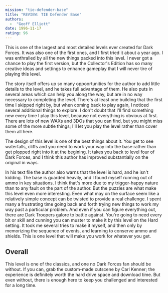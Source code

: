 ```yaml
---
mission: "tie-defender-base"
title: "REVIEW: TIE Defender Base"
authors: 
  -  "Geoff Elliott"
date: 1996-11-17
rating: 96
---
```


This is one of the largest and most detailed levels ever created for Dark Forces. It was also one of the first ones, and I first tried it about a year ago. I was enthralled by all the new things packed into this level. I never got a chance to play the first version, but the Collector's Edition has so many creative ideas and settings to enhance gameplay that I will never tire of playing this level.

The story itself offers up so many oppoortunities for the author to add little details to the level, and he takes full advantage of them. He also puts in several areas which can help you along the way, but are in no way necessary to completing the level. There's at least one building that the first time I skipped right by, but when coming back to play again, I noticed several additional things to explore. I don't doubt that I'll find something new every time I play this level, because not everything is obvious at first. There are lots of new WAXs and 3DOs that you can find, but you might miss some of the more subtle things; I'll let you play the level rather than cover them all here.

The design of this level is one of the best things about it. You get to see waterfalls, cliffs and you need to work your way into the base rather than get plopped right into it at the begining. It takes you back to level four of Dark Forces, and I think this author has improved substantially on the original in ways.

In his text file the author also warns that the level is hard, and he isn't kidding. The base is guarded heavily, and I found myself running out of ammo in key situations. I think that's more due to my trigger-happy nature than to any fault on the part of the author. But the puzzles are what make this level even more interesting. Even what may on the surface seem like a relatively simple concept can be twisted to provide a real challenge. I spent many a frustrating time going back and forth trying new things to work my way past a particular problem. And even if you can figure everything out, there are Dark Troopers galore to battle against. You're going to need every bit or skill and cunning you can muster to make it by this level on the Hard setting. It took me several tries to make it myself, and then only by memorizing the sequence of events, and learning to conserve ammo and shields. This is one level that will make you work for whatever you get.

## Overall

This level is one of the classics, and one no Dark Forces fan should be without. If you can, grab the custom-made cutscene by Carl Kenner; the experience is definitely worth the hard drive space and download time. But even without, there is enough here to keep you challenged and interested for a long time.